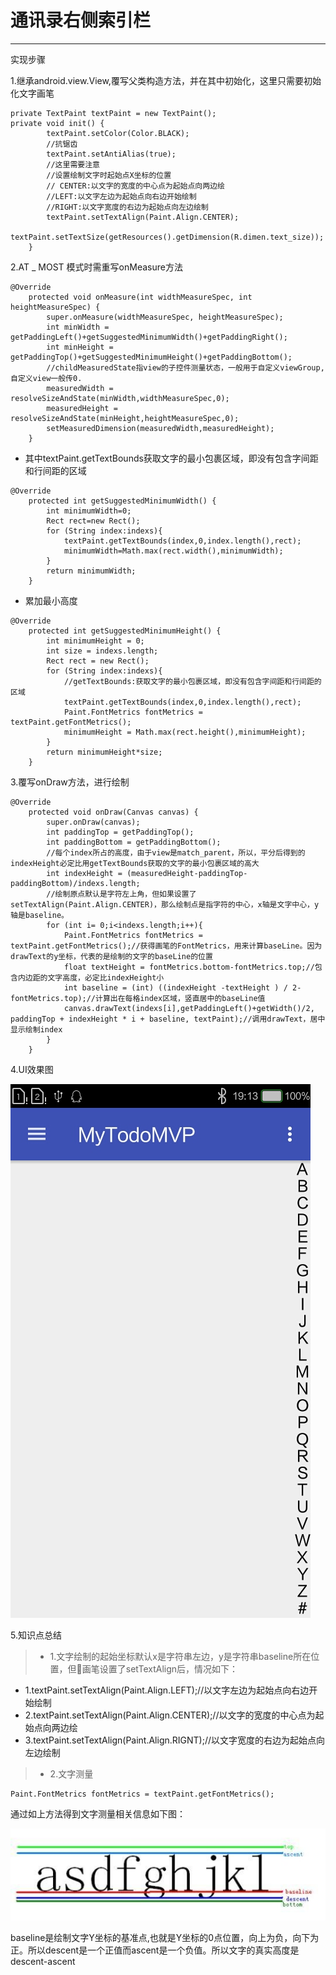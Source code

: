 # 通讯录右侧索引栏
----
实现步骤  

1.继承android.view.View,覆写父类构造方法，并在其中初始化，这里只需要初始化文字画笔
```
private TextPaint textPaint = new TextPaint();
private void init() {
        textPaint.setColor(Color.BLACK);
        //抗锯齿
        textPaint.setAntiAlias(true);
        //这里需要注意
        //设置绘制文字时起始点X坐标的位置  
        // CENTER:以文字的宽度的中心点为起始点向两边绘  
        //LEFT:以文字左边为起始点向右边开始绘制  
        //RIGHT:以文字宽度的右边为起始点向左边绘制
        textPaint.setTextAlign(Paint.Align.CENTER);
        textPaint.setTextSize(getResources().getDimension(R.dimen.text_size));
    }
```

2.AT _ MOST 模式时需重写onMeasure方法
```
@Override
    protected void onMeasure(int widthMeasureSpec, int heightMeasureSpec) {
        super.onMeasure(widthMeasureSpec, heightMeasureSpec);
        int minWidth = getPaddingLeft()+getSuggestedMinimumWidth()+getPaddingRight();
        int minHeight = getPaddingTop()+getSuggestedMinimumHeight()+getPaddingBottom();
        //childMeasuredState指view的子控件测量状态，一般用于自定义viewGroup,自定义view一般传0.
        measuredWidth = resolveSizeAndState(minWidth,widthMeasureSpec,0);
        measuredHeight = resolveSizeAndState(minHeight,heightMeasureSpec,0);
        setMeasuredDimension(measuredWidth,measuredHeight);
    }
```
* 其中textPaint.getTextBounds获取文字的最小包裹区域，即没有包含字间距和行间距的区域
```
@Override
    protected int getSuggestedMinimumWidth() {
        int minimumWidth=0;
        Rect rect=new Rect();
        for (String index:indexs){
            textPaint.getTextBounds(index,0,index.length(),rect);
            minimumWidth=Math.max(rect.width(),minimumWidth);
        }
        return minimumWidth;
    }
```

* 累加最小高度
```
@Override
    protected int getSuggestedMinimumHeight() {
        int minimumHeight = 0;
        int size = indexs.length;
        Rect rect = new Rect();
        for (String index:indexs){
            //getTextBounds:获取文字的最小包裹区域，即没有包含字间距和行间距的区域
            textPaint.getTextBounds(index,0,index.length(),rect);
            Paint.FontMetrics fontMetrics = textPaint.getFontMetrics();
            minimumHeight = Math.max(rect.height(),minimumHeight);
        }
        return minimumHeight*size;
    }
```

3.覆写onDraw方法，进行绘制
```
@Override
    protected void onDraw(Canvas canvas) {
        super.onDraw(canvas);
        int paddingTop = getPaddingTop();
        int paddingBottom = getPaddingBottom();
        //每个index所占的高度，由于view是match_parent，所以，平分后得到的indexHeight必定比用getTextBounds获取的文字的最小包裹区域的高大
        int indexHeight = (measuredHeight-paddingTop-paddingBottom)/indexs.length;
        //绘制原点默认是字符左上角，但如果设置了setTextAlign(Paint.Align.CENTER)，那么绘制点是指字符的中心，x轴是文字中心，y轴是baseline。
        for (int i= 0;i<indexs.length;i++){
            Paint.FontMetrics fontMetrics = textPaint.getFontMetrics();//获得画笔的FontMetrics，用来计算baseLine。因为drawText的y坐标，代表的是绘制的文字的baseLine的位置
            float textHeight = fontMetrics.bottom-fontMetrics.top;//包含内边距的文字高度，必定比indexHeight小
            int baseline = (int) ((indexHeight -textHeight ) / 2-fontMetrics.top);//计算出在每格index区域，竖直居中的baseLine值
            canvas.drawText(indexs[i],getPaddingLeft()+getWidth()/2, paddingTop + indexHeight * i + baseline, textPaint);//调用drawText，居中显示绘制index
        }
    }
```

4.UI效果图  

![通讯录右侧索引栏效果图](https://github.com/aloneSingingStar/fileSources/blob/master/images/通讯录右侧索引栏.jpg)

5.知识点总结

> - 1.文字绘制的起始坐标默认x是字符串左边，y是字符串baseline所在位置，但画笔设置了setTextAlign后，情况如下：
* 1.textPaint.setTextAlign(Paint.Align.LEFT);//以文字左边为起始点向右边开始绘制 
* 2.textPaint.setTextAlign(Paint.Align.CENTER);//以文字的宽度的中心点为起始点向两边绘  
* 3.textPaint.setTextAlign(Paint.Align.RIGNT);//以文字宽度的右边为起始点向左边绘制
> * 2.文字测量
```
Paint.FontMetrics fontMetrics = textPaint.getFontMetrics();
```
通过如上方法得到文字测量相关信息如下图：

![文字测量](https://github.com/aloneSingingStar/fileSources/blob/master/images/自定义view_文字绘制.jpg)

baseline是绘制文字Y坐标的基准点,也就是Y坐标的0点位置，向上为负，向下为正。所以descent是一个正值而ascent是一个负值。所以文字的真实高度是descent-ascent